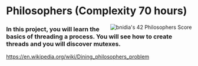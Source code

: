 # Philosophers (Complexity 70 hours)
<img align="right" src="https://badge42.vercel.app/api/v2/cl3enoo9k004009muhk5a94tj/project/2572556" alt="bnidia's 42 Philosophers Score" />

### In this project, you will learn the basics of threading a process. You will see how to create threads and you will discover mutexes.

https://en.wikipedia.org/wiki/Dining_philosophers_problem
